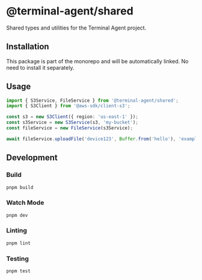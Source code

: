 # @terminal-agent/shared

Shared types and utilities for the Terminal Agent project.

## Installation

This package is part of the monorepo and will be automatically linked. No need to install it separately.

## Usage

```typescript
import { S3Service, FileService } from '@terminal-agent/shared';
import { S3Client } from '@aws-sdk/client-s3';

const s3 = new S3Client({ region: 'us-east-1' });
const s3Service = new S3Service(s3, 'my-bucket');
const fileService = new FileService(s3Service);

await fileService.uploadFile('device123', Buffer.from('hello'), 'example.txt');
```

## Development

### Build

```bash
pnpm build
```

### Watch Mode

```bash
pnpm dev
```

### Linting

```bash
pnpm lint
```

### Testing

```bash
pnpm test
```
